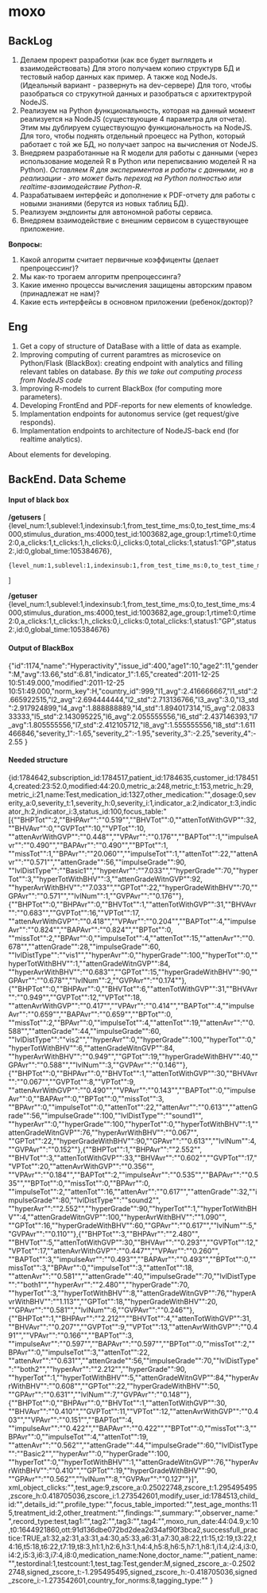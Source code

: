 # moxo


## BackLog

1. Делаем прорект разработки (как все будет выглядеть и взаимодействовать) Для этого получаем копию структурв БД и тестовый набор данных как пример. А также код NodeJs. (Идеальный вариант - развернуть на dev-сервере) Для того, чтобы разобраться со струкутной данных и разобраться с архитектрурой NodeJS.
2. Реализуем на Python функциональность, которая на данный момент реализуется на NodeJS (существующие 4 параметра для отчета). Этим мы дублируем существующую функциональность на NodeJS. Для того, чтобы поднять отдельный проецесс на Python, который работает с той же БД, но получает запрос на вычисления от NodeJS.
3. Внедряем разработанные на R модели для работы с данными (через использование моделей R в Python или переписванию моделей R на Python). _Оставляем R для экспериментов и работы с данными, но в реализации - это может быть переход на Python полностью или realtime-взаимодействие Python-R._
4. Разрабатываем интерфейс и дополнение к PDF-отчету для работы с новыми знаниями (берутся из новых таблиц БД).
5. Реализуем эндпоинты для автономной работы сервиса.
6. Внедряем взаимодействие с внешним сервисом в существующее приложение.

**Вопросы:**
1. Какой алгоритм считает первичные коэффиценты (делает препроцессинг)? 
2. Мы как-то трогаем алгоритм препроцессинга?
3. Какие именно процессы вычисления защищены авторским правом (принадлежат не нам)?
4. Какие есть интерфейсы в основном приложении (ребенок/доктор)?


## Eng
1. Get a copy of structure of DataBase with a little of data as example.
2. Improving computing of current paramtres as microsevice on Python/Flask (BlackBox): creating endpoint with analytics and filling relevant tables on database. _By this we take out computing process from NodeJS code_
3. Improving R-models to current BlackBox (for computing more parameters).
4. Developing FrontEnd and PDF-reports for new elements of knowledge. 
5. Implamentation endpoints for autonomus service (get request/give responds).
6. Implamentation endpoints to architecture of NodeJS-back end (for realtime analytics).



About elements for developing.
## BackEnd. Data Scheme
#### Input of black box  
**/getusers**
[
    {level_num:1,sublevel:1,indexinsub:1,from_test_time_ms:0,to_test_time_ms:4000,stimulus_duration_ms:4000,test_id:1003682,age_group:1,rtime1:0,rtime2:0,a_clicks:1,t_clicks:1,h_clicks:0,i_clicks:0,total_clicks:1,status1:"GP",status2:,id:0,global_time:105384676},
    
    {level_num:1,sublevel:1,indexinsub:1,from_test_time_ms:0,to_test_time_ms:4000,stimulus_duration_ms:4000,test_id:1003682,age_group:1,rtime1:0,rtime2:0,a_clicks:1,t_clicks:1,h_clicks:0,i_clicks:0,total_clicks:1,status1:"GP",status2:,id:0,global_time:105384676}
]

**/getuser**
    {level_num:1,sublevel:1,indexinsub:1,from_test_time_ms:0,to_test_time_ms:4000,stimulus_duration_ms:4000,test_id:1003682,age_group:1,rtime1:0,rtime2:0,a_clicks:1,t_clicks:1,h_clicks:0,i_clicks:0,total_clicks:1,status1:"GP",status2:,id:0,global_time:105384676}


#### Output of BlackBox

{"id":1174,"name":"Hyperactivity","issue_id":400,"age1":10,"age2":11,"gender":M,"avg":13.66,"std":6.81,"indicator_1":1.65,"created":2011-12-25 10:51:49.000,"modified":2011-12-25 10:51:49.000,"norm_key":H,"country_id":999,"l1_avg":2.416666667,"l1_std":2.665922515,"l2_avg":2.694444444,"l2_std":2.713136766,"l3_avg":3.0,"l3_std":2.917924899,"l4_avg":1.888888889,"l4_std":1.894017314,"l5_avg":2.083333333,"l5_std":2.143095225,"l6_avg":2.055555556,"l6_std":2.437146393,"l7_avg":1.805555556,"l7_std":2.412105712,"l8_avg":1.555555556,"l8_std":1.611466846,"severity_1":-1.65,"severity_2":-1.95,"severity_3":-2.25,"severity_4":-2.55
}


#### Needed structure

{id:1784642,subscription_id:1784517,patient_id:1784635,customer_id:1784514,created:23:52.0,modified:44:20.0,metric_a:248,metric_t:153,metric_h:29,metric_i:21,name:Test,medication_id:1327,other_medication:"",dosage:0,severity_a:0,severity_t:1,severity_h:0,severity_i:1,indicator_a:2,indicator_t:3,indicator_h:2,indicator_i:3,status_id:100,focus_table:"[{""BHPTot"":2,""BHPAvr"":""0.519"",""BHVTot"":0,""attenTotWithGVP"":32,""BHVAvr"":0,""GVPTot"":10,""VPTot"":10,
""attenAvrWithGVP"":""0.448"",""VPAvr"":""0.176"",""BAPTot"":1,""impulseAvr"":""0.490"",""BAPAvr"":""0.490"",""BPTot"":1,
""missTot"":1,""BPAvr"":""20.060"",""impulseTot"":1,""attenTot"":22,""attenAvr"":""0.571"",""attenGrade"":56,""impulseGrade"":90,
""lvlDistType"":""Basic1"",""hyperAvr"":""7.033"",""hyperGrade"":70,""hyperTot"":3,""hyperTotWithBHV"":3,""attenGradeWitnGVP"":92,
""hyperAvrWithBHV"":""7.033"",""GPTot"":22,""hyperGradeWithBHV"":70,""GPAvr"":""0.571"",""lvlNum"":1,""GVPAvr"":""0.176""},
{""BHPTot"":0,""BHPAvr"":0,""BHVTot"":1,""attenTotWithGVP"":31,""BHVAvr"":""0.683"",""GVPTot"":16,""VPTot"":17,
""attenAvrWithGVP"":""0.418"",""VPAvr"":""0.204"",""BAPTot"":4,""impulseAvr"":""0.824"",""BAPAvr"":""0.824"",""BPTot"":0,
""missTot"":2,""BPAvr"":0,""impulseTot"":4,""attenTot"":15,""attenAvr"":""0.678"",""attenGrade"":28,""impulseGrade"":60,
""lvlDistType"":""vis1"",""hyperAvr"":0,""hyperGrade"":100,""hyperTot"":0,""hyperTotWithBHV"":1,""attenGradeWitnGVP"":84,
""hyperAvrWithBHV"":""0.683"",""GPTot"":15,""hyperGradeWithBHV"":90,""GPAvr"":""0.678"",""lvlNum"":2,""GVPAvr"":""0.174""},
{""BHPTot"":0,""BHPAvr"":0,""BHVTot"":6,""attenTotWithGVP"":31,""BHVAvr"":""0.949"",""GVPTot"":12,""VPTot"":18,
""attenAvrWithGVP"":""0.417"",""VPAvr"":""0.414"",""BAPTot"":4,""impulseAvr"":""0.659"",""BAPAvr"":""0.659"",""BPTot"":0,
""missTot"":2,""BPAvr"":0,""impulseTot"":4,""attenTot"":19,""attenAvr"":""0.588"",""attenGrade"":44,""impulseGrade"":60,
""lvlDistType"":""vis2"",""hyperAvr"":0,""hyperGrade"":100,""hyperTot"":0,""hyperTotWithBHV"":6,""attenGradeWitnGVP"":84,
""hyperAvrWithBHV"":""0.949"",""GPTot"":19,""hyperGradeWithBHV"":40,""GPAvr"":""0.588"",""lvlNum"":3,""GVPAvr"":""0.146""},
{""BHPTot"":0,""BHPAvr"":0,""BHVTot"":1,""attenTotWithGVP"":30,""BHVAvr"":""0.067"",""GVPTot"":8,""VPTot"":9,
""attenAvrWithGVP"":""0.490"",""VPAvr"":""0.143"",""BAPTot"":0,""impulseAvr"":0,""BAPAvr"":0,""BPTot"":0,""missTot"":3,
""BPAvr"":0,""impulseTot"":0,""attenTot"":22,""attenAvr"":""0.613"",""attenGrade"":56,""impulseGrade"":100,""lvlDistType"":""sound1"",
""hyperAvr"":0,""hyperGrade"":100,""hyperTot"":0,""hyperTotWithBHV"":1,""attenGradeWitnGVP"":76,""hyperAvrWithBHV"":""0.067"",
""GPTot"":22,""hyperGradeWithBHV"":90,""GPAvr"":""0.613"",""lvlNum"":4,""GVPAvr"":""0.152""},{""BHPTot"":1,""BHPAvr"":""2.552"",
""BHVTot"":3,""attenTotWithGVP"":33,""BHVAvr"":""0.602"",""GVPTot"":17,""VPTot"":20,""attenAvrWithGVP"":""0.356"",
""VPAvr"":""0.184"",""BAPTot"":2,""impulseAvr"":""0.535"",""BAPAvr"":""0.535"",""BPTot"":0,""missTot"":0,""BPAvr"":0,
""impulseTot"":2,""attenTot"":16,""attenAvr"":""0.617"",""attenGrade"":32,""impulseGrade"":80,""lvlDistType"":""sound2"",
""hyperAvr"":""2.552"",""hyperGrade"":90,""hyperTot"":1,""hyperTotWithBHV"":4,""attenGradeWitnGVP"":100,""hyperAvrWithBHV"":""1.090"",
""GPTot"":16,""hyperGradeWithBHV"":60,""GPAvr"":""0.617"",""lvlNum"":5,""GVPAvr"":""0.110""},{""BHPTot"":3,""BHPAvr"":""2.480"",
""BHVTot"":5,""attenTotWithGVP"":30,""BHVAvr"":""0.293"",""GVPTot"":12,""VPTot"":17,""attenAvrWithGVP"":""0.447"",""VPAvr"":""0.260"",
""BAPTot"":3,""impulseAvr"":""0.493"",""BAPAvr"":""0.493"",""BPTot"":0,""missTot"":3,""BPAvr"":0,""impulseTot"":3,""attenTot"":18,
""attenAvr"":""0.581"",""attenGrade"":40,""impulseGrade"":70,""lvlDistType"":""both1"",""hyperAvr"":""2.480"",""hyperGrade"":70,
""hyperTot"":3,""hyperTotWithBHV"":8,""attenGradeWitnGVP"":76,""hyperAvrWithBHV"":""1.113"",""GPTot"":18,""hyperGradeWithBHV"":20,
""GPAvr"":""0.581"",""lvlNum"":6,""GVPAvr"":""0.246""},{""BHPTot"":1,""BHPAvr"":""2.212"",""BHVTot"":4,""attenTotWithGVP"":31,
""BHVAvr"":""0.207"",""GVPTot"":9,""VPTot"":13,""attenAvrWithGVP"":""0.491"",""VPAvr"":""0.166"",""BAPTot"":3,
""impulseAvr"":""0.597"",""BAPAvr"":""0.597"",""BPTot"":0,""missTot"":2,""BPAvr"":0,""impulseTot"":3,""attenTot"":22,
""attenAvr"":""0.631"",""attenGrade"":56,""impulseGrade"":70,""lvlDistType"":""both2"",""hyperAvr"":""2.212"",""hyperGrade"":90,
""hyperTot"":1,""hyperTotWithBHV"":5,""attenGradeWitnGVP"":84,""hyperAvrWithBHV"":""0.608"",""GPTot"":22,""hyperGradeWithBHV"":50,
""GPAvr"":""0.631"",""lvlNum"":7,""GVPAvr"":""0.148""},{""BHPTot"":0,""BHPAvr"":0,""BHVTot"":1,""attenTotWithGVP"":30,
""BHVAvr"":""0.410"",""GVPTot"":11,""VPTot"":12,""attenAvrWithGVP"":""0.403"",""VPAvr"":""0.151"",""BAPTot"":4,
""impulseAvr"":""0.422"",""BAPAvr"":""0.422"",""BPTot"":0,""missTot"":3,""BPAvr"":0,""impulseTot"":4,""attenTot"":19,
""attenAvr"":""0.562"",""attenGrade"":44,""impulseGrade"":60,""lvlDistType"":""Basic2"",""hyperAvr"":0,""hyperGrade"":100,
""hyperTot"":0,""hyperTotWithBHV"":1,""attenGradeWitnGVP"":76,""hyperAvrWithBHV"":""0.410"",""GPTot"":19,""hyperGradeWithBHV"":90,
""GPAvr"":""0.562"",""lvlNum"":8,""GVPAvr"":""0.127""}]",
xml_object_clicks:"",test_age:9,zscore_a:0.25022748,zscore_t:1.295495495,zscore_h:0.418705036,zscore_i:1.273542601,modify_user_id:1784513,child_id:"",details_id:"",profile_type:"",focus_table_imported:"",test_age_months:115,treatment_id:2,other_treatment:"",findings:"",summary:"",observer_name:"",record_type:test,tag1:"",tag2:"",tag3:"",tag4:"",moxo_run_date:44:04.9,x:10,t0:1644921860,ott:91d136dbe072bd2dea2d34af90f3bca2,successfull_practice:TRUE,a1:32,a2:31,a3:31,a4:30,a5:33,a6:31,a7:30,a8:22,t1:15,t2:19,t3:22,t4:16,t5:18,t6:22,t7:19,t8:3,h1:1,h2:6,h3:1,h4:4,h5:8,h6:5,h7:1,h8:1,i1:4,i2:4,i3:0,i4:2,i5:3,i6:3,i7:4,i8:0,medication_name:None,doctor_name:"",patient_name:"",testordinal:1,testcount:1,test_tag:Test,gender:M,signed_zscore_a:-0.25022748,signed_zscore_t:-1.295495495,signed_zscore_h:-0.418705036,signed_zscore_i:-1.273542601,country_for_norms:8,tagging_type:""
}
